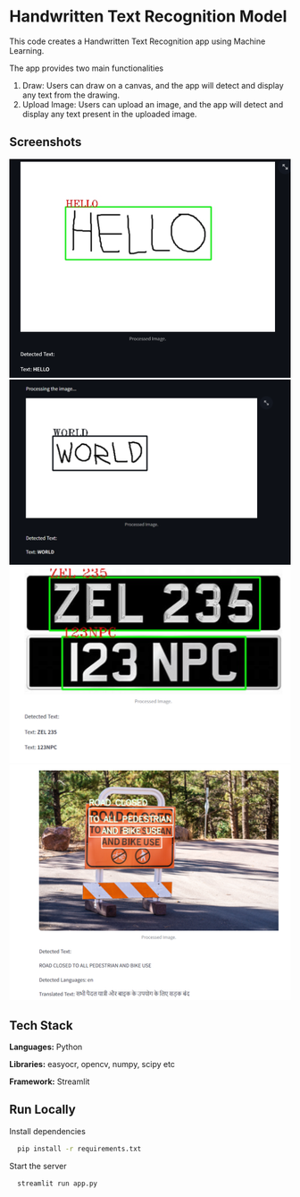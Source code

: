 
# Handwritten Text Recognition Model

This code creates a Handwritten Text Recognition app using Machine Learning.

The app provides two main functionalities
    
1. Draw: Users can draw on a canvas, and the app will detect and display any text from the drawing.
2. Upload Image: Users can upload an image, and the app will detect and display any text present in the uploaded image.


## Screenshots

![App Screenshot](results/OP5.png)
![App Screenshot](results/OP7.png)
![App Screenshot](results/OP2.png)
![App Screenshot](results/OP1.png)




## Tech Stack

**Languages:** Python

**Libraries:** easyocr, opencv, numpy, scipy etc

**Framework:** Streamlit


## Run Locally

Install dependencies

```bash
  pip install -r requirements.txt
```

Start the server

```bash
  streamlit run app.py
```



